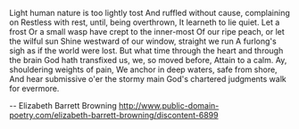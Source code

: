  Light human nature is too lightly tost
    And ruffled without cause, complaining on 
    Restless with rest, until, being overthrown,
    It learneth to lie quiet. Let a frost
    Or a small wasp have crept to the inner-most
    Of our ripe peach, or let the wilful sun
    Shine westward of our window, straight we run
    A furlong's sigh as if the world were lost.
    But what time through the heart and through the brain
    God hath transfixed us, we, so moved before,
    Attain to a calm. Ay, shouldering weights of pain,
    We anchor in deep waters, safe from shore,
    And hear submissive o'er the stormy main
    God's chartered judgments walk for evermore.
    
   -- Elizabeth Barrett Browning
      http://www.public-domain-poetry.com/elizabeth-barrett-browning/discontent-6899
